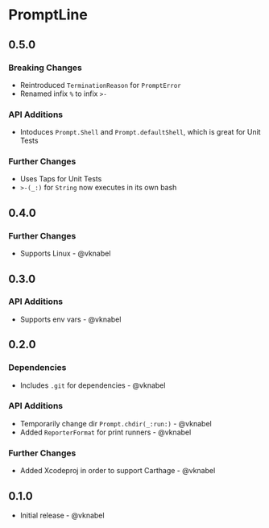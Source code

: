 # PromptLine

## 0.5.0

### Breaking Changes

- Reintroduced `TerminationReason` for `PromptError`
- Renamed infix `%` to infix `>-`

### API Additions

- Intoduces `Prompt.Shell` and `Prompt.defaultShell`, which is great for Unit Tests

### Further Changes

- Uses Taps for Unit Tests
- `>-(_:)` for `String` now executes in its own bash

## 0.4.0

### Further Changes

- Supports Linux - @vknabel

## 0.3.0

### API Additions

- Supports env vars - @vknabel

## 0.2.0

### Dependencies

- Includes `.git` for dependencies - @vknabel

### API Additions

- Temporarily change dir `Prompt.chdir(_:run:)` - @vknabel
- Added `ReporterFormat` for print runners - @vknabel

### Further Changes

- Added Xcodeproj in order to support Carthage - @vknabel

## 0.1.0

- Initial release - @vknabel
